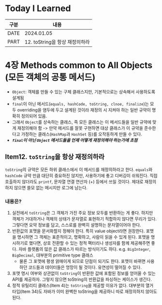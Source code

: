 # Today I Learned

| 구분 | 내용                            |
| ---- | ------------------------------|
| DATE | 2024.01.05                    |
| PART | 12. toString을 항상 재정의하라  |

# 4장 Methods common to All Objects (모든 객체의 공통 메서드)
* `Object`: 객체를 만들 수 있는 구체 클래스지만, 기본적으로는 상속해서 사용하도록 설계됨 
* `final`이 아닌 메서드(`equals, hashCode, toString, clnoe, finalize`)는 모두 overriding을 염두에 두고 설계된 것이라 재정의 시 지켜야 하는 일반 규약이 명확히 정의되어 있음. 
* 그래서 `Object`를 상속하는 클래스, 즉 모든 클래스는 이 메서드들을 일반 규약에 맞게 재정의해야 함 -> 만약 메서드를 잘못 구현하면 대상 클래스가 이 규약을 준수한다고 가정하는 클래스(`HashMap`과 `HashSet` 등)를 오작동하게 만들 수 있다. 
* ***`final`이 아닌 `Object` 메서드들을 언제 어떻게 재정의해야 하는가에 초점***

## Item12. `toString`을 항상 재정의하라
`toString`의 규약은 모든 하위 클래스에서 이 메서드를 재정의하라고 한다. `equals`와 `hashCode` 규약 만큼 대단히 중요하진 않지만, 사용하기에 좋고 디버깅이 쉬워진다. 직접 호출하지 않더라도 `printf`, 문자열 연결 연산자 (+) 등에서 쓰일 것이다. 제대로 재정의하지 않으면 쓸모 없는 메시지만 로그에 남는다. 

### 내용은?
1. 실전에서 `toString`은 그 객체가 가진 주요 정보 모두를 반환하는 게 좋다. 하지만 객체가 거대하거나 객체의 상태가 문자열로 표현하기 적합하지 않다면 무리가 있다. 그렇다면 요약 정보를 담고, 스스로를 완벽히 설명하는 문자열이어야 한다. 
2. 반환값의 포맷을 문서화할지 정해야 한다. 특히 value object라면 권장한다. 포맷을 명시하면 그 객체는 표준적이고, 명확하고, 사람이 읽을 수 있게 된다. 포맷을 명시하기로 했다면, 상호 전환할 수 있는 정적 팩터리나 생성자를 함께 제공해주면 좋다. 자바 플랫폼의 많은 값 클래스가 따르는 방식이기도 하다. e.g. `BigInteger`, `BigDecimal`, 대부분의 primitive type 클래스
	* 물론 그 포맷에 평생 얽매이게 되므로 단점이 되기도 한다. 포맷이 바뀌면 사용하던 코드들과 데이터들은 엉망이 될 것이다. 유연성이 떨어질 수 있다.
3. 포맷 명시 여부와 상관없이 `toString`이 반환한 값에 포함된 정보를 얻어올 수 있는 API를 제공하자. 그렇지 않으면 toString의 반환값을 파싱하는 케이스가 생긴다. 
4. 정적 유틸리티 클래스(Item 4)는 `toString`을 제공할 이유가 없다. 대부분의 열거 타입(Item 34)도 자바가 이미 완벽한 toString을 제공하니 따로 재정의하지 않아도 된다. 